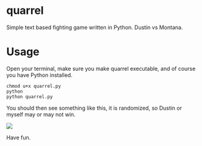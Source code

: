 # quarrel
Simple text based fighting game written in Python. Dustin vs Montana.
# Usage

Open your terminal, make sure you make quarrel executable, and of course you have Python installed.

```
chmod u+x quarrel.py 
python
python quarrel.py
```

You should then see something like this, it is randomized, so Dustin or myself may or may not win. 

<img src="http://www.grapesoda.org/quarrel.png"/> 

Have fun.
